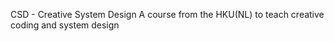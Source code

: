 CSD - Creative System Design
    A course from the HKU(NL) to teach creative coding and system design
    